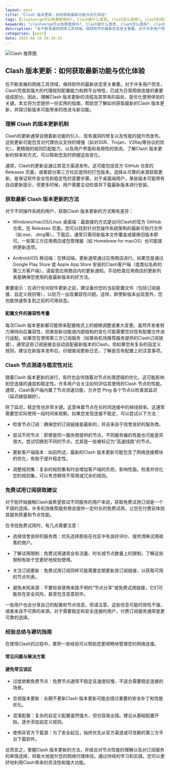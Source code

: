 ```yaml
---
layout: post
title: "Clash 版本更新：如何获取最新功能与优化体验"
tags: [clashverge可以免费使用吗?, Clash是什么意思, clash怎么使用?, clash机场免费50G, clash节点免费订阅地址蓝星云, clash如何购买节点, 免费订阅节点subscribe]
keywords: "clashverge可以免费使用吗?, Clash是什么意思, clash怎么使用?, clash机场免费50G, clash节点免费订阅地址蓝星云, clash如何购买节点, 免费订阅节点subscribe"
description: "在不断发展的网络工具领域，保持软件的最新状态至关重要。对于许多用户而言，Clash凭借其强大的代理规则配置能力和跨平台特性，已成为日常网络连接的重要组成部分。因此，理解Clash 版本更新的流程及其带来的益处，是优化使用体验的关键。本文将为您提供一份实用的指南，帮助您了解如何获取最新的Clash 版本更新，并探讨新版本可能带来的改进与新功能。"
categories: [post]
date: 2025-06-10 10:34:33
---
```




![Clash 推荐图](https://clashjd.github.io/assets/img/稳定订阅机场推荐.png)

## Clash 版本更新：如何获取最新功能与优化体验

在不断发展的网络工具领域，保持软件的最新状态至关重要。对于许多用户而言，Clash凭借其强大的代理规则配置能力和跨平台特性，已成为日常网络连接的重要组成部分。因此，理解Clash 版本更新的流程及其带来的益处，是优化使用体验的关键。本文将为您提供一份实用的指南，帮助您了解如何获取最新的Clash 版本更新，并探讨新版本可能带来的改进与新功能。

### 理解 Clash 的版本更新机制

Clash的更新通常会随着新功能的引入、现有漏洞的修复以及性能的提升而发布。这些更新可能包含对代理协议支持的增强（如对SSR、Trojan、V2Ray等协议的优化），更精细的规则匹配能力，以及用户界面和易用性的改进。了解Clash 版本更新的频率和方式，可以帮助您及时把握这些变化。

通常，Clash的更新会通过其官方渠道发布。这可能包括官方 GitHub 仓库的 Releases 页面，或者部分第三方社区提供的打包版本。选择从可靠的来源获取更新，是保证软件安全性和稳定性的首要步骤。对于桌面端用户，某些版本可能带有自动更新提示，但更多时候，用户需要主动检查并下载最新版本进行安装。

### 获取最新 Clash 版本更新的方法

对于不同操作系统的用户，获取Clash 版本更新的方式略有差异：

- Windows/macOS/Linux 桌面端：最直接的方式是访问Clash的官方 GitHub 仓库。在 Releases 页面，您可以找到针对您操作系统架构的最新可执行文件（如.exe、.dmg等）。下载后，通常只需将新版本文件覆盖或替换旧版本即可。一些第三方应用商店或包管理器（如 Homebrew for macOS）也可能提供更新选项。

- Android/iOS 移动端：在移动端，更新通常通过应用商店进行。如果您是通过 Google Play Store 或 Apple App Store 安装的Clash客户端（或类似名称的第三方客户端），请留意应用商店内的更新通知。手动检查应用商店的更新列表是确保您使用的是最新版本的好方法。

重要提示：在进行任何软件更新之前，建议备份您的当前配置文件（包括订阅链接、自定义规则等），以防万一出现兼容性问题。这样，即使新版本出现意外，您也能快速恢复到之前的可用状态。

#### 配置文件的兼容性考量

每次Clash 版本更新都可能带来配置格式上的细微调整或重大变更。虽然开发者努力保持向后兼容性，但某些新功能或内部结构的变化可能需要您对现有配置文件进行适配。如果您在使用第三方订阅服务（如某些机场推荐服务提供的Clash订阅链接），通常这些订阅链接会自动适配最新版本的Clash。但如果您有复杂的自定义规则，建议在新版本发布后，仔细查阅更新日志，了解是否有配置上的注意事项。

### Clash 节点测速与稳定性对比

随着Clash 版本更新的进行，有时也会伴随着对节点处理逻辑的优化，这可能影响到您连接的速度和稳定性。许多用户会关注如何评估其使用的Clash 节点的性能。通常，Clash客户端内置了节点测速功能，允许您 Ping 各个节点以检查其延迟（延迟越低越好）。

除了延迟，稳定性也非常关键。这意味着节点在长时间连接中的掉线频率。这通常需要您实际使用一段时间来观察。如果您发现连接不稳定，可以尝试以下方法：

- 检查节点订阅：确保您的订阅链接是最新的，并且来自于信誉良好的服务商。

- 尝试不同节点：即使是同一服务商提供的节点，不同服务器的性能也可能差异很大。尝试切换到不同的节点，尤其是一些被标记为“高速线路”的节点。

- 更新客户端版本：如前所述，最新的Clash 版本更新可能包含了网络连接模块的优化，有助于提升稳定性。

- 调整规则集：复杂的规则集有时会增加客户端的负担，影响性能。检查并优化您的规则集，可以考虑移除不常用或冗余的规则。

### 免费试用订阅获取建议

对于刚开始接触Clash或希望尝试不同服务的用户来说，获取免费试用订阅是一个不错的选择。许多机场推荐服务商会提供一定时长的免费试用，让您在付费前体验其服务质量和节点性能。

在寻找免费试用时，有几点需要注意：

- 选择信誉良好的服务商：优先选择那些在社区中有良好评价、提供清晰试用政策的商户。

- 了解试用限制：免费试用通常会有流量、时长或节点数量上的限制，了解这些限制有助于您更好地规划使用。

- 关注订阅更新：免费试用订阅同样可能需要定期更新其订阅链接，以获取可用的节点列表。

- 避免未知来源：不要轻易使用来路不明的“节点分享”或免费试用链接，它们可能存在安全风险，甚至包含恶意软件。

一些用户也会分享自己的配置和节点信息，但请注意，这些信息可能时效性不强，或者来自不可靠的来源。对于需要稳定和安全连接的用户，付费订阅服务通常是更可靠的选择。

### 经验总结与避坑指南

在使用Clash的过程中，累积一些经验可以帮助您更顺畅地管理您的网络连接。

#### 常见问题与解决方案

#### 避免常见误区

- 过度依赖免费节点：免费节点通常不稳定且速度较慢，不适合需要稳定连接的场景。

- 忽视版本更新：长期不更新Clash 版本更新可能会错过重要的安全补丁和性能优化。

- 混淆配置：复杂的自定义配置虽然强大，但也容易出错。建议从基础配置开始，逐步添加自定义规则。

- 使用非官方下载源：为了安全起见，始终优先从官方渠道或可信赖的第三方平台下载软件。

总而言之，掌握Clash 版本更新的方法，并结合对节点性能的理解以及对订阅服务的审慎选择，将极大地提升您的网络代理体验。通过持续的学习和实践，您可以更好地利用Clash带来的灵活性和强大功能。